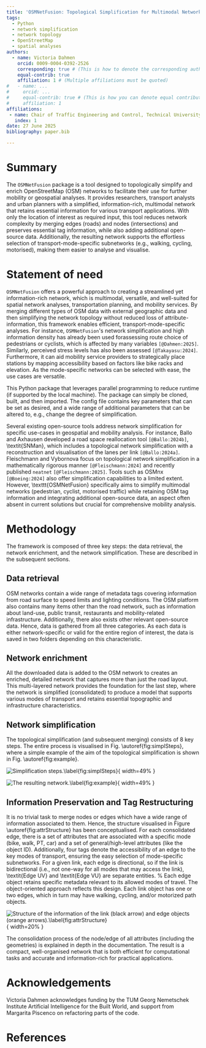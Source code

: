 ```yaml
---
title: 'OSMNetFusion: Topological Simplification for Multimodal Networks with Attribute-Preservation and Enrichment'
tags:
  - Python
  - network simplification
  - network topology
  - OpenStreetMap
  - spatial analyses
authors:
  - name: Victoria Dahmen
    orcid: 0009-0004-0392-2526
    corresponding: true # (This is how to denote the corresponding author)
    equal-contrib: true
    affiliation: 1 # (Multiple affiliations must be quoted)
#   - name: ...
#     orcid: ...
#     equal-contrib: true # (This is how you can denote equal contributions between multiple authors)
#     affiliation: 1
affiliations:
 - name: Chair of Traffic Engineering and Control, Technical University of Munich, Germnay
   index: 1
date: 27 June 2025
bibliography: paper.bib

---
```


# Summary

The `OSMNetFusion` package is a tool designed to topologically simplify and enrich OpenStreetMap (OSM) networks to facilitate their use for further mobility or geospatial analyses. It provides researchers, transport analysts and urban planners with a simplified, information-rich, multimodal network that retains essential information for various transport applications. With only the location of interest as required input, this tool reduces network complexity by merging edges (roads) and nodes (intersections) and preserves essential tag information, while also adding additional open-source data. Additionally, the resulting network supports the effortless selection of transport-mode-specific subnetworks (e.g., walking, cycling, motorised), making them easier to analyse and visualise.


# Statement of need

`OSMNetFusion` offers a powerful approach to creating a streamlined yet information-rich network, which is multimodal, versatile, and well-suited for spatial network analyses, transportation planning, and mobility services. By merging different types of OSM data with external geographic data and then simplifying the network topology without reduced loss of attribute-information, this framework enables efficient, transport-mode-specific analyses. For instance, `OSMNetFusion`'s network simplification and high information density has already been used forassessing route choice of pedestrians or cyclists, which is affected by many variables `[@Dahmen:2025]`. Similarly, perceived stress levels has also been assessed `[@Takayasu:2024]`. Furthermore, it can aid mobility service providers to strategically place stations by mapping accessibility based on factors like bike racks and elevation. As the mode-specific networks can be selected with ease, the use cases are versatile.

This Python package that leverages parallel programming to reduce runtime (if supported by the local machine). The package can simply be cloned, built, and then imported. The config file contains key parameters that can be set as desired, and a wide range of additional parameters that can be altered to, e.g., change the degree of simplification.

Several existing open-source tools address network simplification for specific use-cases in geospatial and mobility analysis. For instance, Ballo and Axhausen developed a road space reallocation tool `[@Ballo:2024b]`, \textit{SNMan}, which includes a topological network simplification with a reconstruction and visualisation of the lanes per link `[@Ballo:2024a]`. Fleischmann and Vybornova focus on topological network simplification in a mathematically rigorous manner `[@Fleischmann:2024]` and recently published `neatnet` `[@Fleischmann:2025]`. Tools such as OSMnx `[@Boeing:2024]` also offer simplification capabilities to a limited extent. However, \texttt{OSMNetFusion} specifically aims to simplify multimodal networks (pedestrian, cyclist, motorised traffic) while retaining OSM tag information and integrating additional open-source data, an aspect often absent in current solutions but crucial for comprehensive mobility analysis.


# Methodology

The framework is composed of three key steps: the data retrieval, the network enrichment, and the network simplification. These are described in the subsequent sections.

## Data retrieval

OSM networks contain a wide range of metadata tags covering information from road surface to speed limits and lighting conditions. The OSM platform also contains many items other than the road network, such as information about land-use, public transit, restaurants and mobility-related infrastructure. Additionally, there also exists other relevant open-source data. Hence, data is gathered from all three categories. As each data is either network-specific or valid for the entire region of interest, the data is saved in two folders depending on this characteristic.

## Network enrichment

All the downloaded data is added to the OSM network to creates an enriched, detailed network that captures more than just the road layout. This multi-layered network provides the foundation for the last step, where the network is simplified (consolidated) to produce a model that supports various modes of transport and retains essential topographic and infrastructure characteristics. 

## Network simplification

The topological simplification (and subsequent merging) consists of 8 key steps. The entire process is visualised in Fig. \autoref{fig:simplSteps}, where a simple example of the aim of the topological simplification is shown in Fig. \autoref{fig:example}.

![Simplification steps.\label{fig:simplSteps}](../visualisations/Vis_simplificationSteps.png){ width=49% }

![The resulting network.\label{fig:example}](../visualisations/Vis_ExampleResult.png){ width=49% }

## Information Preservation and Tag Restructuring

It is no trivial task to merge nodes or edges which have a wide range of information associated to them. Hence, the structure visualised in Figure \autoref{fig:attrStructure} has been conceptualised. For each consolidated edge, there is a set of attributes that are associated with a specific mode (bike, walk, PT, car) and a set of general/high-level attributes (like the object ID). Additionally, four tags denote the accessibility of an edge to the key modes of transport, ensuring the easy selection of mode-specific subnetworks. For a given link, each edge is directional, so if the link is bidirectional (i.e., not one-way for all modes that may access the link), \textit{Edge UV} and \textit{Edge VU} are separate entities. % Each edge object retains specific metadata relevant to its allowed modes of travel. The object-oriented approach reflects this design. Each link object has one or two edges, which in turn may have walking, cycling, and/or motorized path objects.

![Structure of the information of the link (black arrow) and edge objects (orange arrows).\label{fig:attrStructure}](../visualisations/Vis_AttrStructure.png){ width=20% }

The consolidation process of the node/edge of all attributes (including the geometries) is explained in depth in the documentation. The result is a compact, well-organised network that is both efficient for computational tasks and accurate and information-rich for practical applications.


# Acknowledgements

Victoria Dahmen acknowledges funding by the TUM Georg Nemetschek Institute Artificial Intelligence for the Built World, and support from Margarita Piscenco on refactoring parts of the code.


# References